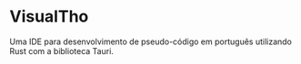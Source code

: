 # VisualTho
Uma IDE para desenvolvimento de pseudo-código em português utilizando Rust com a biblioteca Tauri. 